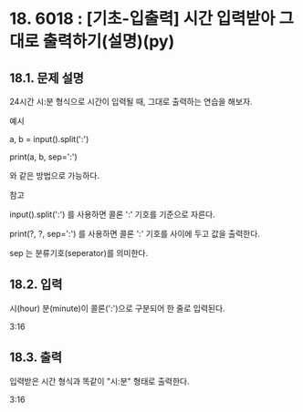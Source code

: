 # 18. 6018 : [기초-입출력] 시간 입력받아 그대로 출력하기(설명)(py)
## 18.1. 문제 설명

24시간 시:분 형식으로 시간이 입력될 때, 그대로 출력하는 연습을 해보자.

예시

a, b = input().split(':')

print(a, b, sep=':')

와 같은 방법으로 가능하다.

참고

input().split(':') 를 사용하면 콜론 ':' 기호를 기준으로 자른다.

print(?, ?, sep=':') 를 사용하면 콜론 ':' 기호를 사이에 두고 값을 출력한다.

sep 는 분류기호(seperator)를 의미한다.

## 18.2. 입력
시(hour) 분(minute)이 콜론(':')으로 구분되어 한 줄로 입력된다.

3:16
## 18.3. 출력
입력받은 시간 형식과 똑같이 "시:분" 형태로 출력한다.

3:16